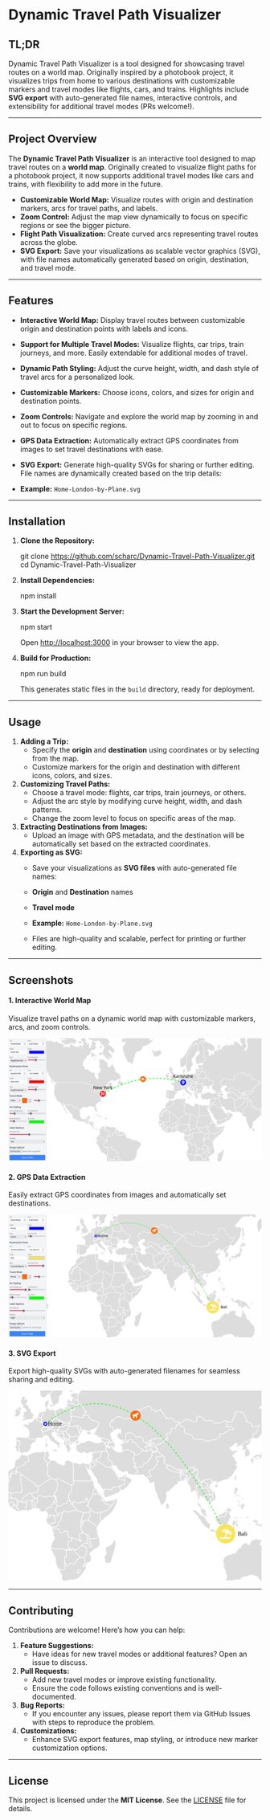 # Dynamic Travel Path Visualizer

## TL;DR

Dynamic Travel Path Visualizer is a tool designed for showcasing travel routes on a world map. Originally inspired by a photobook project, it visualizes trips from home to various destinations with customizable markers and travel modes like flights, cars, and trains. Highlights include **SVG export** with auto-generated file names, interactive controls, and extensibility for additional travel modes (PRs welcome!).

- - -

## Project Overview

The **Dynamic Travel Path Visualizer** is an interactive tool designed to map travel routes on a **world map**. Originally created to visualize flight paths for a photobook project, it now supports additional travel modes like cars and trains, with flexibility to add more in the future.

*   **Customizable World Map:** Visualize routes with origin and destination markers, arcs for travel paths, and labels.
*   **Zoom Control:** Adjust the map view dynamically to focus on specific regions or see the bigger picture.
*   **Flight Path Visualization:** Create curved arcs representing travel routes across the globe.
*   **SVG Export:** Save your visualizations as scalable vector graphics (SVG), with file names automatically generated based on origin, destination, and travel mode.

- - -

## Features

*   **Interactive World Map:** Display travel routes between customizable origin and destination points with labels and icons.
*   **Support for Multiple Travel Modes:** Visualize flights, car trips, train journeys, and more. Easily extendable for additional modes of travel.
*   **Dynamic Path Styling:** Adjust the curve height, width, and dash style of travel arcs for a personalized look.
*   **Customizable Markers:** Choose icons, colors, and sizes for origin and destination points.
*   **Zoom Controls:** Navigate and explore the world map by zooming in and out to focus on specific regions.
*   **GPS Data Extraction:** Automatically extract GPS coordinates from images to set travel destinations with ease.
*   **SVG Export:** Generate high-quality SVGs for sharing or further editing. File names are dynamically created based on the trip details:

*   **Example:** `Home-London-by-Plane.svg`

- - -

## Installation

1.  **Clone the Repository:**
    
    git clone https://github.com/scharc/Dynamic-Travel-Path-Visualizer.git
    cd Dynamic-Travel-Path-Visualizer
                
    
2.  **Install Dependencies:**
    
    npm install
                
    
3.  **Start the Development Server:**
    
    npm start
                
    
    Open [http://localhost:3000](http://localhost:3000) in your browser to view the app.
    
4.  **Build for Production:**
    
    npm run build
                
    
    This generates static files in the `build` directory, ready for deployment.
    

- - -

## Usage

1.  **Adding a Trip:**
    *   Specify the **origin** and **destination** using coordinates or by selecting from the map.
    *   Customize markers for the origin and destination with different icons, colors, and sizes.
2.  **Customizing Travel Paths:**
    *   Choose a travel mode: flights, car trips, train journeys, or others.
    *   Adjust the arc style by modifying curve height, width, and dash patterns.
    *   Change the zoom level to focus on specific areas of the map.
3.  **Extracting Destinations from Images:**
    *   Upload an image with GPS metadata, and the destination will be automatically set based on the extracted coordinates.
4.  **Exporting as SVG:**
    *   Save your visualizations as **SVG files** with auto-generated file names:
    
    *   **Origin** and **Destination** names
    *   **Travel mode**
    *   **Example:** `Home-London-by-Plane.svg`
    
    *   Files are high-quality and scalable, perfect for printing or further editing.

- - -

## Screenshots

#### 1\. Interactive World Map

Visualize travel paths on a dynamic world map with customizable markers, arcs, and zoom controls.

![World Map with Travel Path](screenshots/world-map.png)

#### 2\. GPS Data Extraction

Easily extract GPS coordinates from images and automatically set destinations.

![GPS Data Extraction](screenshots/gps-extraction.png)

#### 3\. SVG Export

Export high-quality SVGs with auto-generated filenames for seamless sharing and editing.

![SVG Export Example](screenshots/export.svg)

- - -

## Contributing

Contributions are welcome! Here’s how you can help:

1.  **Feature Suggestions:**
    *   Have ideas for new travel modes or additional features? Open an issue to discuss.
2.  **Pull Requests:**
    *   Add new travel modes or improve existing functionality.
    *   Ensure the code follows existing conventions and is well-documented.
3.  **Bug Reports:**
    *   If you encounter any issues, please report them via GitHub Issues with steps to reproduce the problem.
4.  **Customizations:**
    *   Enhance SVG export features, map styling, or introduce new marker customization options.

- - -

## License

This project is licensed under the **MIT License**. See the [LICENSE](./LICENSE) file for details.